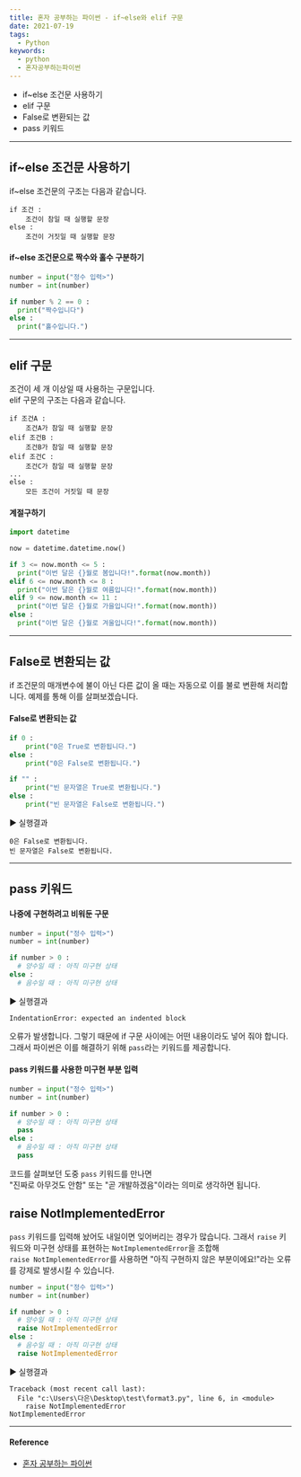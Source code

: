 ```yaml
---
title: 혼자 공부하는 파이썬 - if~else와 elif 구문
date: 2021-07-19
tags:
  - Python
keywords:
  - python
  - 혼자공부하는파이썬
---
```


- if~else 조건문 사용하기
- elif 구문
- False로 변환되는 값
- pass 키워드

---

## if~else 조건문 사용하기

if~else 조건문의 구조는 다음과 같습니다.

```
if 조건 :
    조건이 참일 때 실행할 문장
else :
    조건이 거짓일 때 실행할 문장
```

#### if~else 조건문으로 짝수와 홀수 구분하기

```python
number = input("정수 입력>")
number = int(number)

if number % 2 == 0 :
  print("짝수입니다")
else :
  print("홀수입니다.")
```

---

## elif 구문

조건이 세 개 이상일 때 사용하는 구문입니다.  
elif 구문의 구조는 다음과 같습니다.

```
if 조건A :
    조건A가 참일 때 실행할 문장
elif 조건B :
    조건B가 참일 때 실행할 문장
elif 조건C :
    조건C가 참일 때 실행할 문장
...
else :
    모든 조건이 거짓일 때 문장
```

#### 계절구하기

```python
import datetime

now = datetime.datetime.now()

if 3 <= now.month <= 5 :
  print("이번 달은 {}월로 봄입니다!".format(now.month))
elif 6 <= now.month <= 8 :
  print("이번 달은 {}월로 여름입니다!".format(now.month))
elif 9 <= now.month <= 11 :
  print("이번 달은 {}월로 가을입니다!".format(now.month))
else :
  print("이번 달은 {}월로 겨울입니다!".format(now.month))
```

---

## False로 변환되는 값

if 조건문의 매개변수에 불이 아닌 다른 값이 올 때는 자동으로 이를 불로 변환해 처리합니다.
예제를 통해 이를 살펴보겠습니다.

#### False로 변환되는 값

```python
if 0 :
    print("0은 True로 변환됩니다.")
else :
    print("0은 False로 변환됩니다.")

if "" :
    print("빈 문자열은 True로 변환됩니다.")
else :
    print("빈 문자열은 False로 변환됩니다.")
```

▶ 실행결과

```
0은 False로 변환됩니다.
빈 문자열은 False로 변환됩니다.
```

---

## pass 키워드

#### 나중에 구현하려고 비워둔 구문

```python
number = input("정수 입력>")
number = int(number)

if number > 0 :
  # 양수일 때 : 아직 미구현 상태
else :
  # 음수일 때 : 아직 미구현 상태
```

▶ 실행결과

```
IndentationError: expected an indented block
```

오류가 발생합니다. 그렇기 때문에 if 구문 사이에는 어떤 내용이라도 넣어 줘야 합니다.  
그래서 파이썬은 이를 해결하기 위해 `pass`라는 키워드를 제공합니다.

#### pass 키워드를 사용한 미구현 부분 입력

```python
number = input("정수 입력>")
number = int(number)

if number > 0 :
  # 양수일 때 : 아직 미구현 상태
  pass
else :
  # 음수일 때 : 아직 미구현 상태
  pass
```

코드를 살펴보던 도중 `pass` 키워드를 만나면  
"진짜로 아무것도 안함" 또는 "곧 개발하겠음"이라는 의미로 생각하면 됩니다.

## raise NotImplementedError

`pass` 키워드를 입력해 놨어도 내일이면 잊어버리는 경우가 많습니다.
그래서 `raise` 키워드와 미구현 상태를 표현하는 `NotImplementedError`을 조합해  
`raise NotImplementedError`를 사용하면 "아직 구현하지 않은 부분이에요!"라는 오류를 강제로 발생시킬 수 있습니다.

```python
number = input("정수 입력>")
number = int(number)

if number > 0 :
  # 양수일 때 : 아직 미구현 상태
  raise NotImplementedError
else :
  # 음수일 때 : 아직 미구현 상태
  raise NotImplementedError
```

▶ 실행결과

```
Traceback (most recent call last):
  File "c:\Users\다은\Desktop\test\format3.py", line 6, in <module>
    raise NotImplementedError
NotImplementedError
```

---

#### Reference

- [혼자 공부하는 파이썬](https://www.hanbit.co.kr/store/books/look.php?p_code=B2587075793)
